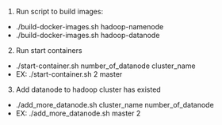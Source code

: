 1. Run script to build images:
  - ./build-docker-images.sh hadoop-namenode
  - ./build-docker-images.sh hadoop-datanode

2. Run start containers
  - ./start-container.sh number_of_datanode cluster_name
  - EX: ./start-container.sh 2 master

3. Add datanode to hadoop cluster has existed
  - ./add_more_datanode.sh cluster_name number_of_datanode
  - EX: ./add_more_datanode.sh master 2
